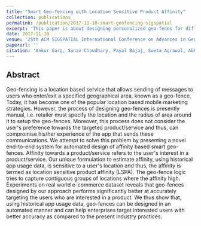 ```yaml
---
title: "Smart Geo-fencing with Location Sensitive Product Affinity"
collection: publications
permalink: /publication/2017-11-10-smart-geofencing-sigspatial
excerpt: 'This paper is about designing personalized geo-fenes for different user segments in an algorithmic manner based on location based user affinity for a product/service.'
date: 2017-11-10
venue: '25th ACM SIGSPATIAL International Conference on Advances in Geographic Information Systems (ACM SIGSPATIAL 2017)'
paperurl: ''
citation: 'Ankur Garg, Sunav Choudhary, Payal Bajaj, Sweta Agrawal, Abhishek Kedia, and Shubham Agrawal. 2017. Smart Geo-fencing with Location Sensitive Product Affinity. In Proceedings of SIGSPATIAL’17, Los Angeles Area, CA, USA, November 7–10, 2017, 10 pages.'
---
```


## Abstract
Geo-fencing is a location based service that allows sending of messages to users who enter/exit a specified geographical area, known as a geo-fence. Today, it has become one of the popular location based mobile marketing strategies. However, the process of designing geo-fences is presently manual, i.e. retailer must specify the location and the radius of area around it to setup the geo-fences. Moreover, this process does not consider the user's preference towards the targeted product/service and thus, can compromise his/her experience of the app that sends these communications. We attempt to solve this problem by presenting a novel end-to-end system for automated design of affinity based smart geo-fences. Affinity towards a product/service refers to the user's interest in a product/service. Our unique formulation to estimate affinity, using historical app usage data, is sensitive to a user's location and thus, the affinity is termed as location sensitive product affinity (LSPA). The geo-fence logic tries to capture contiguous groups of locations where the affinity high.
Experiments on real world e-commerce dataset reveals that geo-fences designed by our approach performs significantly better at accurately targeting the users who are interested in a product. We thus show that, using historical app usage data, geo-fences can be designed in an automated manner and can help enterprises target interested users with better accuracy as compared to the present industry practices.

<!--
[Download paper here](http://academicpages.github.io/files/paper1.pdf)

Recommended citation: Ankur Garg, Sunav Choudhary, Payal Bajaj, Sweta Agrawal, Abhishek Kedia, and Shubham Agrawal. 2017. Smart Geo-fencing with Location Sensitive Product Affinity. In Proceedings of SIGSPATIAL’17, Los Angeles Area, CA, USA, November 7–10, 2017, 10 pages.
-->
